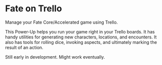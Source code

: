 # Fate on Trello

Manage your Fate Core/Accelerated game using Trello.

This Power-Up helps you run your game right in your Trello boards.
It has handy utilities for generating new characters, locations,
and encounters. It also has tools for rolling dice, invoking aspects,
and ultimately marking the result of an action.

Still early in development. Might work eventually.
